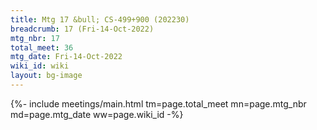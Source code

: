 ```yaml
---
title: Mtg 17 &bull; CS-499+900 (202230)
breadcrumb: 17 (Fri-14-Oct-2022)
mtg_nbr: 17
total_meet: 36
mtg_date: Fri-14-Oct-2022
wiki_id: wiki
layout: bg-image
---
```


{%- include meetings/main.html
    tm=page.total_meet
    mn=page.mtg_nbr
    md=page.mtg_date
    ww=page.wiki_id
-%}
